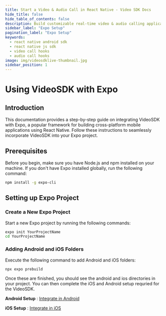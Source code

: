 ```yaml
---
title: Start a Video & Audio Call in React Native - Video SDK Docs
hide_title: false
hide_table_of_contents: false
description: Build customizable real-time video & audio calling applications in React Native Android SDK using Video SDK add live Video & Audio conferencing to your applications.
sidebar_label: "Expo Setup"
pagination_label: "Expo Setup"
keywords:
  - react native android sdk
  - react native js sdk
  - video call hooks
  - audio call hooks
image: img/videosdklive-thumbnail.jpg
sidebar_position: 1
---
```


# Using VideoSDK with Expo

## Introduction

This documentation provides a step-by-step guide on integrating VideoSDK with Expo, a popular framework for building cross-platform mobile applications using React Native. Follow these instructions to seamlessly incorporate VideoSDK into your Expo project.

## Prerequisites

Before you begin, make sure you have Node.js and npm installed on your machine. If you don't have Expo installed globally, run the following command:

```bash
npm install -g expo-cli
```

## Setting up Expo Project

### Create a New Expo Project

Start a new Expo project by running the following commands:

```bash
expo init YourProjectName
cd YourProjectName
```

### Adding Android and iOS Folders

Execute the following command to add Android and iOS folders:

```bash
npx expo prebuild
```

Once these are finished, you should see the android and ios directories in your project. You can then complete the iOS and Android setup requried for the VideoSDK.

**Android Setup** : [Integrate in Android](https://docs.videosdk.live/react-native/guide/video-and-audio-calling-api-sdk/react-native-android-sdk)

**iOS Setup** : [Integrate in iOS](https://docs.videosdk.live/react-native/guide/video-and-audio-calling-api-sdk/react-native-ios-sdk)
